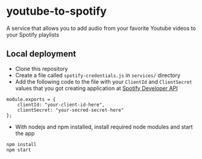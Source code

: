 # youtube-to-spotify
A service that allows you to add audio from your favorite Youtube videos to your Spotify playlists

## Local deployment
* Clone this repository
* Create a file called `spotify-credentials.js` in `services/` directory
* Add the following code to the file with your `ClientId` and `ClientSecret` values that you got creating application at [Spotify Developer API](https://developer.spotify.com/my-applications/)

```
module.exports = { 
	clientId: "your-client-id-here",
	clientSecret: "your-secred-secret-here" 
};
```
* With nodejs and npm installed, install required node modules and start the app
```
npm install
npm start
``` 
